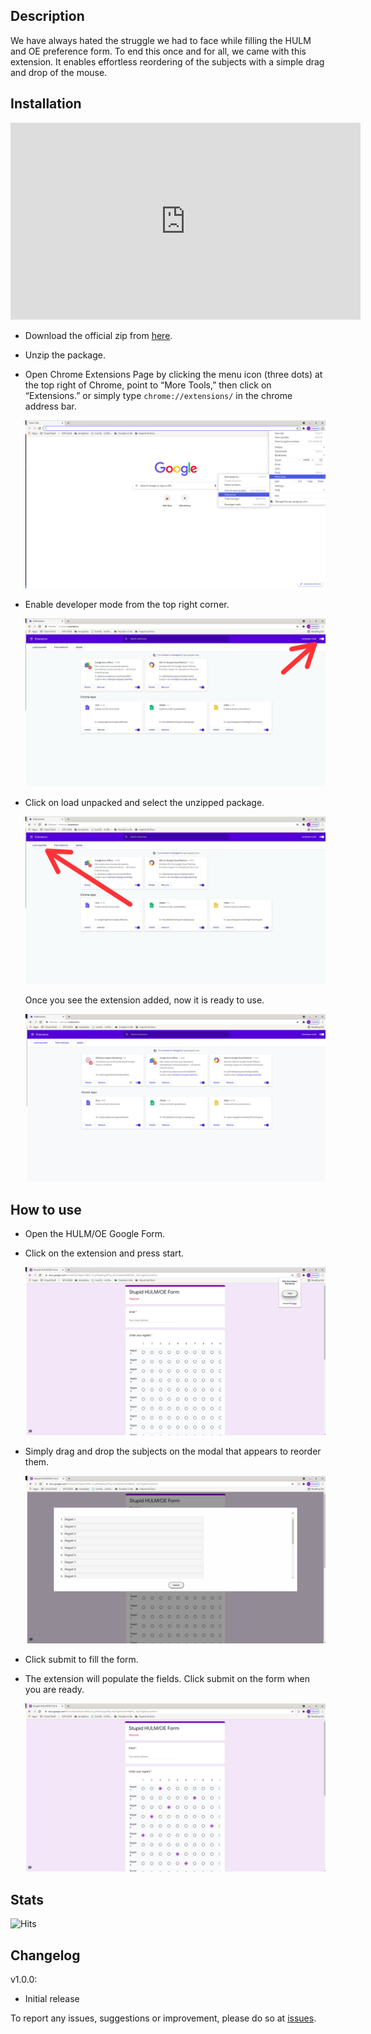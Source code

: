 ## Description

We have always hated the struggle we had to face while filling the HULM and OE preference form. To end this once and for all, we came with this extension. It enables effortless reordering of the subjects with a simple drag and drop of the mouse.  

## Installation

<iframe margin = "auto" width="560" height="315" src="https://www.youtube.com/embed/kdLuHF8pf7U" title="YouTube video player" frameborder="0" allow="accelerometer; autoplay; clipboard-write; encrypted-media; gyroscope; picture-in-picture" allowfullscreen></iframe>


- Download the official zip from [here](https://github.com/TheAnshul756/MCGFTGF/archive/refs/heads/main.zip).
- Unzip the package.
- Open Chrome Extensions Page by clicking the menu icon (three dots) at the top right of Chrome, point to “More Tools,” then click on “Extensions.” or simply type `chrome://extensions/` in the chrome address bar.
  
  ![](img/extensionsmenu.png)
  
- Enable developer mode from the top right corner.
  
  ![](img/enabledev.jpeg)
  
- Click on load unpacked and select the unzipped package.
  
  ![](img/loadunpack.jpeg)
  
  Once you see the extension added, now it is ready to use.
  
  ![](img/extensionadded.png)
  

## How to use

- Open the HULM/OE Google Form.
- Click on the extension and press start.
  
  ![](img/extensionstart.png)

- Simply drag and drop the subjects on the modal that appears to reorder them.
  
  ![](img/dragDrop.png)

- Click submit to fill the form.
- The extension will populate the fields. Click submit on the form when you are ready.  

  ![](img/finalfilled.png)
  

## Stats

![Hits](https://hits.seeyoufarm.com/api/count/incr/badge.svg?url=https%3A%2F%2Ftheanshul756.github.io%2Fhulm-filler%2F&count_bg=%2379C83D&title_bg=%23555555&icon=&icon_color=%23E7E7E7&title=hits&edge_flat=false)

  
## Changelog
v1.0.0:

- Initial release

To report any issues, suggestions or improvement, please do so at [issues](https://github.com/TheAnshul756/MCGFTGF/issues).
